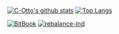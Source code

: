 [![C-Otto's github stats](https://github-readme-stats.vercel.app/api?username=C-Otto&show_icons=true&count_private=true)](https://github.com/anuraghazra/github-readme-stats)
[![Top Langs](https://github-readme-stats.vercel.app/api/top-langs/?username=C-Otto)](https://github.com/anuraghazra/github-readme-stats)

[![BitBook](https://github-readme-stats.vercel.app/api/pin/?username=C-Otto&repo=BitBook)](https://github.com/C-Otto/BitBook)
[![rebalance-lnd](https://github-readme-stats.vercel.app/api/pin/?username=C-Otto&repo=rebalance-lnd)](https://github.com/C-Otto/rebalance-lnd)
